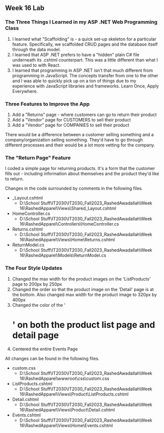## Week 16 Lab

### The Three Things I Learned in my ASP .NET Web Programming Class
1. I learned what "Scaffolding" is - a quick set-up skeleton for a particular feature. Specifically, we scaffolded CRUD pages and the database itself through the data model.
2. I learned that ASP .NET prefers to have a "hidden" plain C# file underneath its .cshtml counterpart. This was a little different than what I was used to with React.
3. I learned that programming in ASP .NET isn't that much different from programming in JavaScript. The concepts transfer from one to the other and I was able to quickly pick up on a ton of things due to my experience with JavaScript libraries and frameworks. Learn Once, Apply Everywhere.

### Three Features to Improve the App
1. Add a "Returns" page - where customers can go to return their product
2. Add a "Vendor" page for CUSTOMERS to sell their product
3. Add a "Vendor" page for COMPANIES to sell their product

There would be a difference between a customer selling something and a company/organization selling something. They'd have to go through different processes and their would be a lot more vetting for the company.

### The "Return Page" Feature
I coded a simple page for returning products. It's a form that the customer fills out - including information about themselves and the product they'd like to return.

Changes in the code surrounded by comments in the following files.
- _Layout.cshtml
    - D:\School Stuff\IT2030\IT2030_Fall2023_RashedAwadallah\Week 16\RashedApparel\Views\Shared\_Layout.cshtml
- HomeController.cs
    - D:\School Stuff\IT2030\IT2030_Fall2023_RashedAwadallah\Week 16\RashedApparel\Controllers\HomeController.cs
- Returns.cshtml
    - D:\School Stuff\IT2030\IT2030_Fall2023_RashedAwadallah\Week 16\RashedApparel\Views\Home\Returns.cshtml
- ReturnModel.cs
    - D:\School Stuff\IT2030\IT2030_Fall2023_RashedAwadallah\Week 16\RashedApparel\Models\ReturnModel.cs

### The Four Style Updates
1. Changed the max width for the product images on the 'ListProducts' page to 200px by 250px
2. Changed the order so that the product image on the 'Detail' page is at the bottom. Also changed max width for the product image to 320px by 400px
3. Changed the color of the '<h1>' on both the product list page and detail page
4. Centered the entire Events Page

All changes can be found in the following files.
- custom.css
    - D:\School Stuff\IT2030\IT2030_Fall2023_RashedAwadallah\Week 16\RashedApparel\wwwroot\css\custom.css
- ListProducts.cshtml
    - D:\School Stuff\IT2030\IT2030_Fall2023_RashedAwadallah\Week 16\RashedApparel\Views\Product\ListProducts.cshtml
- Detail.cshtml
    - D:\School Stuff\IT2030\IT2030_Fall2023_RashedAwadallah\Week 16\RashedApparel\Views\Product\Detail.cshtml
- Events.cshtml
    - D:\School Stuff\IT2030\IT2030_Fall2023_RashedAwadallah\Week 16\RashedApparel\Views\Home\Events.cshtml 